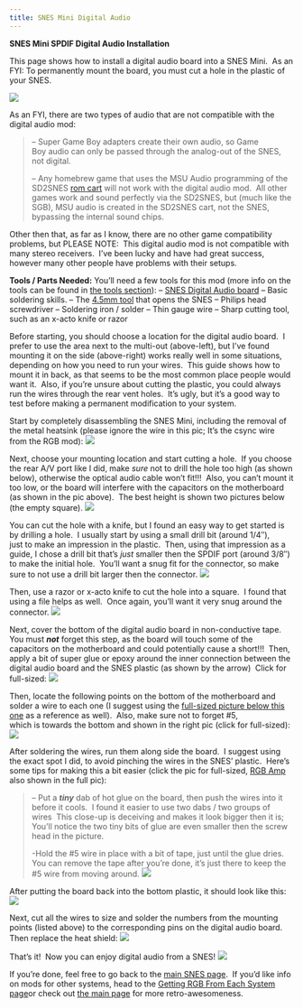 ```yaml
---
title: SNES Mini Digital Audio
---
```


**SNES Mini SPDIF Digital Audio Installation**

This page shows how to install a digital audio board into a SNES Mini.  As an FYI: To permanently mount the board, you must cut a hole in the plastic of your SNES.

[![](https://cdn.retrorgb.com/images/SNESMiniDigitalAudio01.jpg)](http://store.retrofixes.com/products/snes-spdif-digital-audio-upgrade-board?rfsn=255623.6664d)

As an FYI, there are two types of audio that are not compatible with the digital audio mod:

> – Super Game Boy adapters create their own audio, so Game Boy audio can only be passed through the analog-out of the SNES, not digital.
>
> – Any homebrew game that uses the MSU Audio programming of the SD2SNES [rom cart](/romcarts) will not work with the digital audio mod.  All other games work and sound perfectly via the SD2SNES, but (much like the SGB), MSU audio is created in the SD2SNES cart, not the SNES, bypassing the internal sound chips.

Other then that, as far as I know, there are no other game compatibility problems, but PLEASE NOTE:  This digital audio mod is not compatible with many stereo receivers.  I’ve been lucky and have had great success, however many other people have problems with their setups.

**Tools / Parts Needed:**
You’ll need a few tools for this mod (more info on the tools can be found in [the tools section](/tools)):
– [SNES Digital Audio board](http://store.retrofixes.com/products/snes-spdif-digital-audio-upgrade-board?rfsn=255623.6664d)
– Basic soldering skills.
– The [4.5mm tool](http://rover.ebay.com/rover/1/711-53200-19255-0/1?icep_ff3=9&pub=5575041517&toolid=10001&campid=5337251560&customid=&icep_uq=4.5MM+Game+Tool&icep_sellerId=&icep_ex_kw=&icep_sortBy=12&icep_catId=&icep_minPrice=&icep_maxPrice=&ipn=psmain&icep_vectorid=229466&kwid=902099&mtid=824&kw=lg) that opens the SNES
– Philips head screwdriver
– Soldering iron / solder
– Thin gauge wire
– Sharp cutting tool, such as an x-acto knife or razor

Before starting, you should choose a location for the digital audio board.  I prefer to use the area next to the multi-out (above-left), but I’ve found mounting it on the side (above-right) works really well in some situations, depending on how you need to run your wires.  This guide shows how to mount it in back, as that seems to be the most common place people would want it.  Also, if you’re unsure about cutting the plastic, you could always run the wires through the rear vent holes.  It’s ugly, but it’s a good way to test before making a permanent modification to your system.

Start by completely disassembling the SNES Mini, including the removal of the metal heatsink (please ignore the wire in this pic; It’s the csync wire from the RGB mod):
![](https://cdn.retrorgb.com/images/SNESMiniDigitalAudio02.jpg)

Next, choose your mounting location and start cutting a hole.  If you choose the rear A/V port like I did, make _sure_ not to drill the hole too high (as shown below), otherwise the optical audio cable won’t fit!!!  Also, you can’t mount it too low, or the board will interfere with the capacitors on the motherboard (as shown in the pic above).  The best height is shown two pictures below (the empty square).
![](https://cdn.retrorgb.com/images/SNESMiniDigitalAudio04.jpg)

You can cut the hole with a knife, but I found an easy way to get started is by drilling a hole.  I usually start by using a small drill bit (around 1/4″), just to make an impression in the plastic.  Then, using that impression as a guide, I chose a drill bit that’s _just_ smaller then the SPDIF port (around 3/8″) to make the initial hole.  You’ll want a snug fit for the connector, so make sure to not use a drill bit larger then the connector.
![](https://cdn.retrorgb.com/images/SNESMiniDigitalAudio03.jpg)

Then, use a razor or x-acto knife to cut the hole into a square.  I found that using a file helps as well.  Once again, you’ll want it very snug around the connector.
![](https://cdn.retrorgb.com/images/SNESMiniDigitalAudio05.jpg)

Next, cover the bottom of the digital audio board in non-conductive tape.  You must **_not_** forget this step, as the board will touch some of the capacitors on the motherboard and could potentially cause a short!!!  Then, apply a bit of super glue or epoxy around the inner connection between the digital audio board and the SNES plastic (as shown by the arrow)  Click for full-sized:
[![](https://cdn.retrorgb.com/images/SNESMiniDigitalAudio06.jpg)](https://cdn.retrorgb.com/images/SNESMiniDigitalAudio06-Large.jpg)

Then, locate the following points on the bottom of the motherboard and solder a wire to each one (I suggest using the [full-sized picture below this one](https://cdn.retrorgb.com/images/SNESMiniDigitalAudio08-Large.jpg) as a reference as well).  Also, make sure not to forget #5, which is towards the bottom and shown in the right pic (click for full-sized):
[![](https://cdn.retrorgb.com/images/SNESMiniDigitalAudio07.jpg)](https://cdn.retrorgb.com/images/SNESMiniDigitalAudio07-Large.jpg)

After soldering the wires, run them along side the board.  I suggest using the exact spot I did, to avoid pinching the wires in the SNES’ plastic.  Here’s some tips for making this a bit easier (click the pic for full-sized, [RGB Amp](/consoles/snes/mini/rgb.md) also shown in the full pic):

> – Put a **_tiny_** dab of hot glue on the board, then push the wires into it before it cools.  I found it easier to use two dabs / two groups of wires  This close-up is deceiving and makes it look bigger then it is;  You’ll notice the two tiny bits of glue are even smaller then the screw head in the picture.
>
> -Hold the #5 wire in place with a bit of tape, just until the glue dries.  You can remove the tape after you’re done, it’s just there to keep the #5 wire from moving around.
> [![](https://cdn.retrorgb.com/images/SNESMiniDigitalAudio08.jpg)](https://cdn.retrorgb.com/images/SNESMiniDigitalAudio08-Large.jpg)

After putting the board back into the bottom plastic, it should look like this:
![](https://cdn.retrorgb.com/images/SNESMiniDigitalAudio09.jpg)

Next, cut all the wires to size and solder the numbers from the mounting points (listed above) to the corresponding pins on the digital audio board.  Then replace the heat shield:
![](https://cdn.retrorgb.com/images/SNESMiniDigitalAudio10.jpg)

That’s it!  Now you can enjoy digital audio from a SNES!
![](https://cdn.retrorgb.com/images/SNESMiniDigitalAudio11.jpg)

If you’re done, feel free to go back to the [main SNES page](/consoles/snes/README.md).  If you’d like info on mods for other systems, head to the [Getting RGB From Each System page](consoles/README.md)or check out [the main page](/README.md) for more retro-awesomeness.
